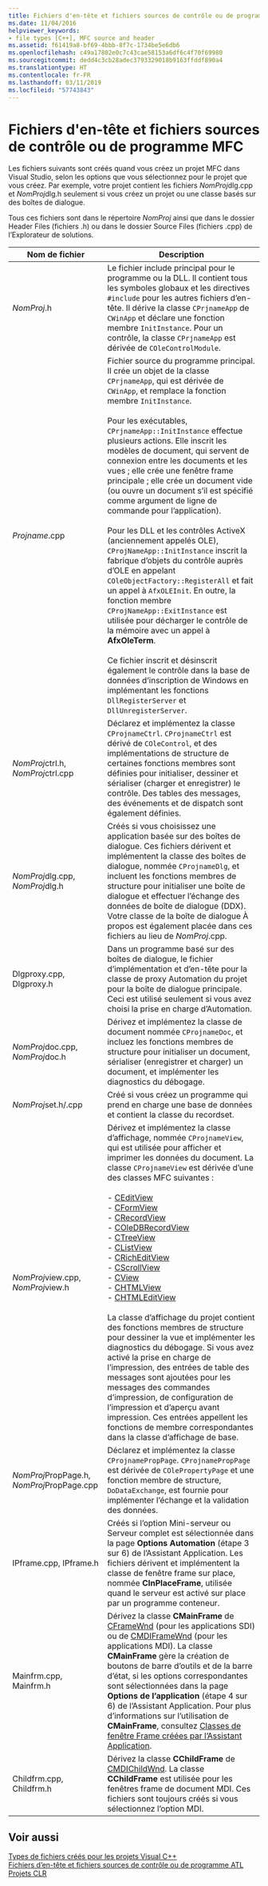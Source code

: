 ```yaml
---
title: Fichiers d'en-tête et fichiers sources de contrôle ou de programme MFC
ms.date: 11/04/2016
helpviewer_keywords:
- file types [C++], MFC source and header
ms.assetid: f61419a8-bf69-4bbb-8f7c-1734be5e6db6
ms.openlocfilehash: c49a17802e0c7c43cae58153a6df6c4f70f69980
ms.sourcegitcommit: dedd4c3cb28adec3793329018b9163ffddf890a4
ms.translationtype: HT
ms.contentlocale: fr-FR
ms.lasthandoff: 03/11/2019
ms.locfileid: "57743843"
---
```

# <a name="mfc-program-or-control-source-and-header-files"></a>Fichiers d'en-tête et fichiers sources de contrôle ou de programme MFC

Les fichiers suivants sont créés quand vous créez un projet MFC dans Visual Studio, selon les options que vous sélectionnez pour le projet que vous créez. Par exemple, votre projet contient les fichiers *NomProj*dlg.cpp et *NomProj*dlg.h seulement si vous créez un projet ou une classe basés sur des boîtes de dialogue.

Tous ces fichiers sont dans le répertoire *NomProj* ainsi que dans le dossier Header Files (fichiers .h) ou dans le dossier Source Files (fichiers .cpp) de l’Explorateur de solutions.

|Nom de fichier|Description|
|---------------|-----------------|
|*NomProj*.h|Le fichier include principal pour le programme ou la DLL. Il contient tous les symboles globaux et les directives `#include` pour les autres fichiers d’en-tête. Il dérive la classe `CPrjnameApp` de `CWinApp` et déclare une fonction membre `InitInstance`. Pour un contrôle, la classe `CPrjnameApp` est dérivée de `COleControlModule`.|
|*Projname*.cpp|Fichier source du programme principal. Il crée un objet de la classe `CPrjnameApp`, qui est dérivée de `CWinApp`, et remplace la fonction membre `InitInstance`.<br /><br /> Pour les exécutables, `CPrjnameApp::InitInstance` effectue plusieurs actions. Elle inscrit les modèles de document, qui servent de connexion entre les documents et les vues ; elle crée une fenêtre frame principale ; elle crée un document vide (ou ouvre un document s’il est spécifié comme argument de ligne de commande pour l’application).<br /><br /> Pour les DLL et les contrôles ActiveX (anciennement appelés OLE), `CProjNameApp::InitInstance` inscrit la fabrique d’objets du contrôle auprès d’OLE en appelant `COleObjectFactory::RegisterAll` et fait un appel à `AfxOLEInit`. En outre, la fonction membre `CProjNameApp::ExitInstance` est utilisée pour décharger le contrôle de la mémoire avec un appel à **AfxOleTerm**.<br /><br /> Ce fichier inscrit et désinscrit également le contrôle dans la base de données d’inscription de Windows en implémentant les fonctions `DllRegisterServer` et `DllUnregisterServer`.|
|*NomProj*ctrl.h, *NomProj*ctrl.cpp|Déclarez et implémentez la classe `CProjnameCtrl`. `CProjnameCtrl` est dérivé de `COleControl`, et des implémentations de structure de certaines fonctions membres sont définies pour initialiser, dessiner et sérialiser (charger et enregistrer) le contrôle. Des tables des messages, des événements et de dispatch sont également définies.|
|*NomProj*dlg.cpp, *NomProj*dlg.h|Créés si vous choisissez une application basée sur des boîtes de dialogue. Ces fichiers dérivent et implémentent la classe des boîtes de dialogue, nommée `CProjnameDlg`, et incluent les fonctions membres de structure pour initialiser une boîte de dialogue et effectuer l’échange des données de boîte de dialogue (DDX). Votre classe de la boîte de dialogue À propos est également placée dans ces fichiers au lieu de *NomProj*.cpp.|
|Dlgproxy.cpp, Dlgproxy.h|Dans un programme basé sur des boîtes de dialogue, le fichier d’implémentation et d’en-tête pour la classe de proxy Automation du projet pour la boîte de dialogue principale. Ceci est utilisé seulement si vous avez choisi la prise en charge d’Automation.|
|*NomProj*doc.cpp, *NomProj*doc.h|Dérivez et implémentez la classe de document nommée `CProjnameDoc`, et incluez les fonctions membres de structure pour initialiser un document, sérialiser (enregistrer et charger) un document, et implémenter les diagnostics du débogage.|
|*NomProj*set.h/.cpp|Créé si vous créez un programme qui prend en charge une base de données et contient la classe du recordset.|
|*NomProj*view.cpp, *NomProj*view.h|Dérivez et implémentez la classe d’affichage, nommée `CProjnameView`, qui est utilisée pour afficher et imprimer les données du document. La classe `CProjnameView` est dérivée d’une des classes MFC suivantes :<br /><br />- [CEditView](../mfc/reference/ceditview-class.md)<br />- [CFormView](../mfc/reference/cformview-class.md)<br />- [CRecordView](../mfc/reference/crecordview-class.md)<br />- [COleDBRecordView](../mfc/reference/coledbrecordview-class.md)<br />- [CTreeView](../mfc/reference/ctreeview-class.md)<br />- [CListView](../mfc/reference/clistview-class.md)<br />- [CRichEditView](../mfc/reference/cricheditview-class.md)<br />- [CScrollView](../mfc/reference/cscrollview-class.md)<br />- [CView](../mfc/reference/cview-class.md)<br />- [CHTMLView](../mfc/reference/chtmlview-class.md)<br />- [CHTMLEditView](../mfc/reference/chtmleditview-class.md)<br /><br /> La classe d’affichage du projet contient des fonctions membres de structure pour dessiner la vue et implémenter les diagnostics du débogage. Si vous avez activé la prise en charge de l’impression, des entrées de table des messages sont ajoutées pour les messages des commandes d’impression, de configuration de l’impression et d’aperçu avant impression. Ces entrées appellent les fonctions de membre correspondantes dans la classe d’affichage de base.|
|*NomProj*PropPage.h, *NomProj*PropPage.cpp|Déclarez et implémentez la classe `CProjnamePropPage`. `CProjnamePropPage` est dérivée de `COlePropertyPage` et une fonction membre de structure, `DoDataExchange`, est fournie pour implémenter l’échange et la validation des données.|
|IPframe.cpp, IPframe.h|Créés si l’option Mini-serveur ou Serveur complet est sélectionnée dans la page **Options Automation** (étape 3 sur 6) de l’Assistant Application. Les fichiers dérivent et implémentent la classe de fenêtre frame sur place, nommée **CInPlaceFrame**, utilisée quand le serveur est activé sur place par un programme conteneur.|
|Mainfrm.cpp, Mainfrm.h|Dérivez la classe **CMainFrame** de [CFrameWnd](../mfc/reference/cframewnd-class.md) (pour les applications SDI) ou de [CMDIFrameWnd](../mfc/reference/cmdiframewnd-class.md) (pour les applications MDI). La classe **CMainFrame** gère la création de boutons de barre d’outils et de la barre d’état, si les options correspondantes sont sélectionnées dans la page **Options de l’application**  (étape 4 sur 6) de l’Assistant Application. Pour plus d’informations sur l’utilisation de **CMainFrame**, consultez [Classes de fenêtre Frame créées par l’Assistant Application](../mfc/frame-window-classes-created-by-the-application-wizard.md).|
|Childfrm.cpp, Childfrm.h|Dérivez la classe **CChildFrame** de [CMDIChildWnd](../mfc/reference/cmdichildwnd-class.md). La classe **CChildFrame** est utilisée pour les fenêtres frame de document MDI. Ces fichiers sont toujours créés si vous sélectionnez l’option MDI.|

## <a name="see-also"></a>Voir aussi

[Types de fichiers créés pour les projets Visual C++](../ide/file-types-created-for-visual-cpp-projects.md)<br>
[Fichiers d’en-tête et fichiers sources de contrôle ou de programme ATL](../ide/atl-program-or-control-source-and-header-files.md)<br>
[Projets CLR](../ide/files-created-for-clr-projects.md)
